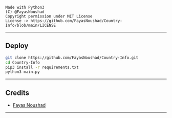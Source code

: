 ```
Made with Python3
(C) @FayasNoushad
Copyright permission under MIT License
License -> https://github.com/FayasNoushad/Country-Info/blob/main/LICENSE
```

---

## Deploy

```sh
git clone https://github.com/FayasNoushad/Country-Info.git
cd Country-Info
pip3 install -r requirements.txt
python3 main.py
```

---

## Credits

- [Fayas Noushad](https://github.com/FayasNoushad)

---
